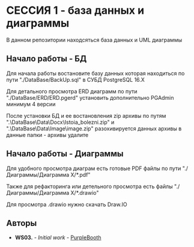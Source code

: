 # СЕССИЯ 1 - база данных и диаграммы

В данном репозитории находсяться база данных и UML диаграммы

## Начало работы - БД

Для начала работы востановите базу данных которая находиться по пути "./DataBase/BackUp.sql" в СУБД PostgreSQL 16.X

Для детального просмотра ERD диаграмм по пути "./DataBase/ERD/ERD.pgerd" установить дополнительно PGAdmin минимум 4 версии

После установки БД и ее востановления zip архивы по путям ".\DataBase\Data\Docx\Istoia_bolezni.zip" и ".\DataBase\Data\Image\image.zip" разохивируется данных архивы в данные папки - архивы удалите

## Начало работы - Диаграммы

Для удобного просмотра диаграм есть готовые PDF файлы по пути "./Диаграммы/Диаграмма X/*.pdf"

Также для рефакторинга или детельного просмотра есть файлы "./Диаграммы/Диаграмма X/*.drawio" 

Для просмотра .drawio нужно скачать Draw.IO

## Авторы

* **WS03.** - *Initial work* - [PurpleBooth](http://itb.lrmk.ru:3000/ws03)

